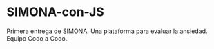 # SIMONA-con-JS
Primera entrega de SIMONA. Una plataforma para evaluar la ansiedad. 
Equipo Codo a Codo. 
